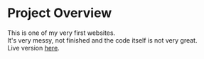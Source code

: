 # Project Overview
This is one of my very first websites.  
It's very messy, not finished and the code itself is not very great.  
Live version [here](https://elqbell.github.io/First-project).
